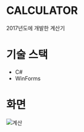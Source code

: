# CALCULATOR

2017년도에 개발한 계산기

# 기술 스택

- C#
- WinForms

# 화면

![계산](https://user-images.githubusercontent.com/24535616/126491621-95e66d20-ae49-4a43-9d91-b25c3bf4f304.gif)
